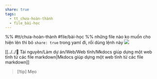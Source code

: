 ```yaml
---
share: true
tags:
  - tt_chưa-hoàn-thành
  - file_bài-học
---
```


%%
#tt/chưa-hoàn-thành
#file/bài-học
%%
những file nào ko muốn cho hiện lên thì bỏ `share: true` trong yaml đi, rồi dùng lệnh này
![](https://i.imgur.com/hipQiyn.png)

[[../../📜 Tài nguyên/Làm dự án/Web/Web tĩnh/Mkdocs giúp dựng một web tĩnh từ các file markdown|Mkdocs giúp dựng một web tĩnh từ các file markdown]]
> [!tip] Mẹo